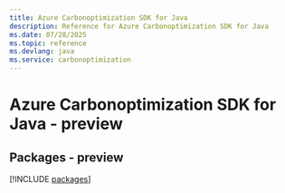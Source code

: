 ```yaml
---
title: Azure Carbonoptimization SDK for Java
description: Reference for Azure Carbonoptimization SDK for Java
ms.date: 07/28/2025
ms.topic: reference
ms.devlang: java
ms.service: carbonoptimization
---
```

# Azure Carbonoptimization SDK for Java - preview
## Packages - preview
[!INCLUDE [packages](carbonoptimization-index.md)]